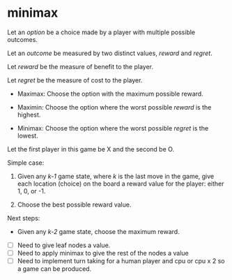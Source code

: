 # minimax

Let an _option_ be a choice made by a player with multiple possible outcomes.

Let an _outcome_ be measured by two distinct values, _reward_ and _regret_.

Let _reward_ be the measure of benefit to the player.

Let _regret_ be the measure of cost to the player.


- Maximax: Choose the option with the maximum possible reward.

- Maximin: Choose the option where the worst possible _reward_ is the highest.

- Minimax: Choose the option where the worst possible _regret_ is the lowest.


Let the first player in this game be X and the second be O.


Simple case:
1. Given any _k-1_ game state, where _k_ is the last move in the game,
give each location (choice) on the board a reward value for the player: either 1, 0, or -1.

2. Choose the best possible reward value.

Next steps:
- Given any _k-2_ game state, choose the maximum reward.









- [ ] Need to give leaf nodes a value.
- [ ] Need to apply minimax to give the rest of the nodes a value
- [ ] Need to implement turn taking for a human player and cpu or cpu x 2 so a game can be produced.
